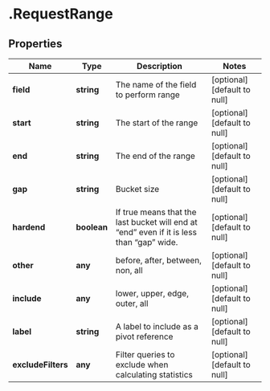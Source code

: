 # .RequestRange

## Properties
Name | Type | Description | Notes
------------ | ------------- | ------------- | -------------
**field** | **string** | The name of the field to perform range | [optional] [default to null]
**start** | **string** | The start of the range | [optional] [default to null]
**end** | **string** | The end of the range | [optional] [default to null]
**gap** | **string** | Bucket size | [optional] [default to null]
**hardend** | **boolean** | If true means that the last bucket will end at “end” even if it is less than “gap” wide. | [optional] [default to null]
**other** | **any** | before, after, between, non, all | [optional] [default to null]
**include** | **any** | lower, upper, edge, outer, all | [optional] [default to null]
**label** | **string** | A label to include as a pivot reference | [optional] [default to null]
**excludeFilters** | **any** | Filter queries to exclude when calculating statistics | [optional] [default to null]


